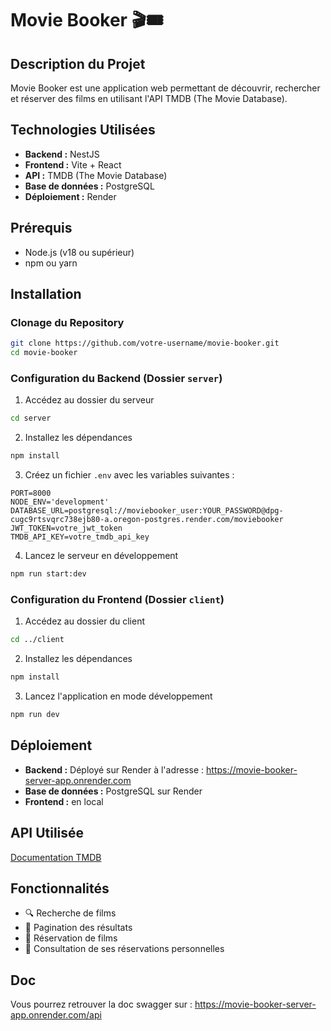 # Movie Booker 🎬🎟️

## Description du Projet

Movie Booker est une application web permettant de découvrir, rechercher et réserver des films en utilisant l'API TMDB (The Movie Database).

## Technologies Utilisées

- **Backend :** NestJS
- **Frontend :** Vite + React
- **API :** TMDB (The Movie Database)
- **Base de données :** PostgreSQL
- **Déploiement :** Render

## Prérequis

- Node.js (v18 ou supérieur)
- npm ou yarn

## Installation

### Clonage du Repository

```bash
git clone https://github.com/votre-username/movie-booker.git
cd movie-booker
```

### Configuration du Backend (Dossier `server`)

1. Accédez au dossier du serveur

```bash
cd server
```

2. Installez les dépendances

```bash
npm install
```

3. Créez un fichier `.env` avec les variables suivantes :

```
PORT=8000
NODE_ENV='development'
DATABASE_URL=postgresql://moviebooker_user:YOUR_PASSWORD@dpg-cugc9rtsvqrc738ejb80-a.oregon-postgres.render.com/moviebooker
JWT_TOKEN=votre_jwt_token
TMDB_API_KEY=votre_tmdb_api_key
```

4. Lancez le serveur en développement

```bash
npm run start:dev
```

### Configuration du Frontend (Dossier `client`)

1. Accédez au dossier du client

```bash
cd ../client
```

2. Installez les dépendances

```bash
npm install
```

3. Lancez l'application en mode développement

```bash
npm run dev
```

## Déploiement

- **Backend :** Déployé sur Render à l'adresse : https://movie-booker-server-app.onrender.com
- **Base de données :** PostgreSQL sur Render
- **Frontend :** en local

## API Utilisée

[Documentation TMDB](https://developer.themoviedb.org/docs/getting-started)

## Fonctionnalités

- 🔍 Recherche de films
- 📄 Pagination des résultats
- 🎫 Réservation de films
- 👀 Consultation de ses réservations personnelles

## Doc

Vous pourrez retrouver la doc swagger sur : https://movie-booker-server-app.onrender.com/api
